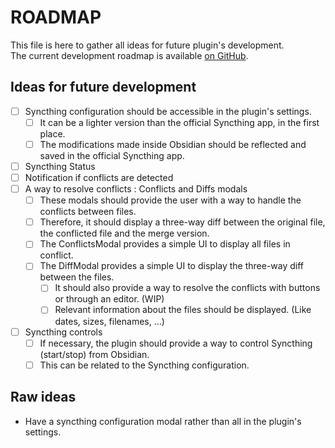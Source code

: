 # ROADMAP

This file is here to gather all ideas for future plugin's development. \
The current development roadmap is available [on GitHub](https://github.com/LBF38/obsidian-syncthing-integration/projects/).

## Ideas for future development

- [ ] Syncthing configuration should be accessible in the plugin's settings.
  - [ ] It can be a lighter version than the official Syncthing app, in the first place.
  - [ ] The modifications made inside Obsidian should be reflected and saved in the official Syncthing app.
- [ ] Syncthing Status
- [ ] Notification if conflicts are detected
- [ ] A way to resolve conflicts : Conflicts and Diffs modals
  - [ ] These modals should provide the user with a way to handle the conflicts between files.
  - [ ] Therefore, it should display a three-way diff between the original file, the conflicted file and the merge version.
  - [ ] The ConflictsModal provides a simple UI to display all files in conflict.
  - [ ] The DiffModal provides a simple UI to display the three-way diff between the files.
    - [ ] It should also provide a way to resolve the conflicts with buttons or through an editor. (WIP)
    - [ ] Relevant information about the files should be displayed. (Like dates, sizes, filenames, ...)
- [ ] Syncthing controls
  - [ ] If necessary, the plugin should provide a way to control Syncthing (start/stop) from Obsidian.
  - [ ] This can be related to the Syncthing configuration.

## Raw ideas

- Have a syncthing configuration modal rather than all in the plugin's settings.
